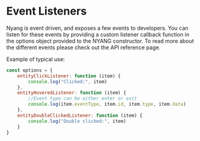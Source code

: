 # Event Listeners
Nyang is event driven, and exposes a few events to developers. You can listen for these events by providing a custom listener callback function in the options object provided to the NYANG constructor. To read more about the different events please check out the API reference page. 

Example of typical use:
```javascript
const options = {
    entityClickListener: function (item) {
        console.log("Clicked:", item)
    },
    entityHoveredListener: function (item) {
        //Event type can be either enter or exit
        console.log(item.eventType, item.id, item.type, item.data)
    },
    entityDoubleClickedListener: function (item) {
        console.log("Double clicked:", item)
    }
}
```